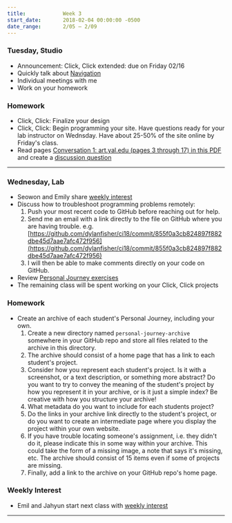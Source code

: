 ```yaml
---
title:            Week 3
start_date:       2018-02-04 00:00:00 -0500
date_range:       2/05 – 2/09
---
```


### Tuesday, Studio

- Announcement: Click, Click extended: due on Friday 02/16
- Quickly talk about [Navigation](/assets/lectures/lecture3-nav.pdf)
- Individual meetings with me
- Work on your homework


### Homework
- Click, Click: Finalize your design
- Click, Click: Begin programming your site. Have questions ready for your lab instructor on Wednsday. Have about 25-50% of the site online by Friday's class.
- Read pages [Conversation 1: art.yal.edu (pages 3 through 17) in this PDF](https://www.dropbox.com/s/p1ikztkma7mi0xf/yale-reader.pdf?dl=0) and create a [discussion question](https://docs.google.com/document/d/1GABHCwiv4MAld3vV4hCz7EbbhgaVUE99ipjCEjw6fTo/edit?usp=sharing)

---

### Wednesday, Lab

- Seowon and Emily share [weekly interest](/projects/weekly_interest)
- Discuss how to troubleshoot programming problems remotely:
  1. Push your most recent code to GitHub before reaching out for help.
  1. Send me an email with a link directly to the file on GitHub where you are having trouble. e.g. [https://github.com/dylanfisher/ci18/commit/855f0a3cb824897f882dbe45d7aae7afc472f956](https://github.com/dylanfisher/ci18/commit/855f0a3cb824897f882dbe45d7aae7afc472f956)
  1. I will then be able to make comments directly on your code on GitHub.
- Review [Personal Journey exercises](/lectures/lab/personal-journey)
- The remaining class will be spent working on your Click, Click projects

### Homework

- Create an archive of each student's Personal Journey, including your own.
  1. Create a new directory named `personal-journey-archive` somewhere in your GitHub repo and store all files related to the archive in this directory.
  1. The archive should consist of a home page that has a link to each student's project.
  1. Consider how you represent each student's project. Is it with a screenshot, or a text description, or something more abstract? Do you want to try to convey the meaning of the student's project by how you represent it in your archive, or is it just a simple index? Be creative with how you structure your archive!
  1. What metadata do you want to include for each students project?
  1. Do the links in your archive link directly to the student's project, or do you want to create an intermediate page where you display the project within your own website.
  1. If you have trouble locating someone's assignment, i.e. they didn't do it, please indicate this in some way within your archive. This could take the form of a missing image, a note that says it's missing, etc. The archive should consist of 15 items even if some of projects are missing.
  1. Finally, add a link to the archive on your GitHub repo's home page.

### Weekly Interest

- Emil and Jahyun start next class with [weekly interest](/projects/weekly_interest)

---
